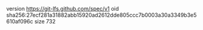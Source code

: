 version https://git-lfs.github.com/spec/v1
oid sha256:27ecf281a31882abb15920ad2612dde805ccc7b0003a30a3349b3e5610af096c
size 732
